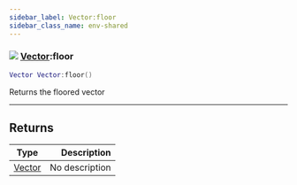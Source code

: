 ```yaml
---
sidebar_label: Vector:floor
sidebar_class_name: env-shared
---
```


### ![](/img/wiki/shared.png) [Vector](../vector/README.md):floor

```lua
Vector Vector:floor()
```

Returns the floored vector<br/>

-----------------
## Returns

| Type   | Description |
| ------ | ----------: |
| [Vector](../vector/README.md) | No description |
